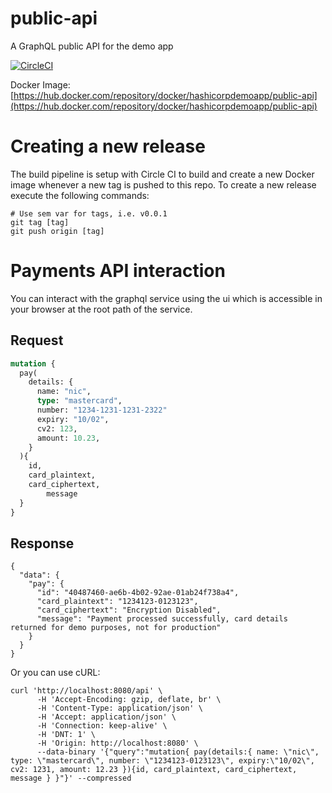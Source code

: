 # public-api

A GraphQL public API for the demo app

[![CircleCI](https://circleci.com/gh/hashicorp-demoapp/public-api.svg?style=svg)](https://circleci.com/gh/hashicorp-demoapp/public-api)  

Docker Image: [https://hub.docker.com/repository/docker/hashicorpdemoapp/public-api](https://hub.docker.com/repository/docker/hashicorpdemoapp/public-api)

# Creating a new release
The build pipeline is setup with Circle CI to build and create a new Docker image whenever a new tag is pushed to this repo. To create a new release execute the following commands:

```shell
# Use sem var for tags, i.e. v0.0.1
git tag [tag]
git push origin [tag]
```

# Payments API interaction

You can interact with the graphql service using the ui which is accessible in your browser at the root path of the service.

## Request

```graphql
mutation {
  pay(
    details: {
      name: "nic",
      type: "mastercard",
      number: "1234-1231-1231-2322"
      expiry: "10/02",
      cv2: 123,
      amount: 10.23,
    }
  ){
    id,
    card_plaintext,
    card_ciphertext,
		message
  } 
}
```

## Response

```
{
  "data": {
    "pay": {
      "id": "40487460-ae6b-4b02-92ae-01ab24f738a4",
      "card_plaintext": "1234123-0123123",
      "card_ciphertext": "Encryption Disabled",
      "message": "Payment processed successfully, card details returned for demo purposes, not for production"
    }
  }
}
```

Or you can use cURL:

```shell
curl 'http://localhost:8080/api' \
      -H 'Accept-Encoding: gzip, deflate, br' \
      -H 'Content-Type: application/json' \
      -H 'Accept: application/json' \
      -H 'Connection: keep-alive' \
      -H 'DNT: 1' \
      -H 'Origin: http://localhost:8080' \
      --data-binary '{"query":"mutation{ pay(details:{ name: \"nic\", type: \"mastercard\", number: \"1234123-0123123\", expiry:\"10/02\",    cv2: 1231, amount: 12.23 }){id, card_plaintext, card_ciphertext, message } }"}' --compressed
```